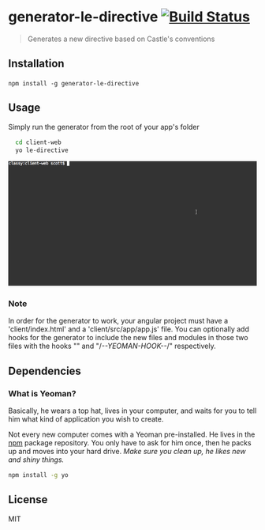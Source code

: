 # generator-le-directive [![Build Status](https://secure.travis-ci.org/castle-dev/generator-le-directive.png?branch=develop)](https://travis-ci.org/castle-dev/generator-le-directive)

> Generates a new directive based on Castle's conventions

## Installation

  `npm install -g generator-le-directive`

## Usage

Simply run the generator from the root of your app's folder

```bash
  cd client-web
  yo le-directive
```

![Demo](https://raw.githubusercontent.com/castle-dev/generator-le-directive/develop/generator-le-directive-demo.gif "Demo")

### Note

In order for the generator to work, your angular project must have a 'client/index.html' and a 'client/src/app/app.js' file. You can optionally add hooks for the generator to include the new files and modules in those two files with the hooks "<!-- YOEMAN HOOK -->" and "/*--YEOMAN-HOOK--*/" respectively.

## Dependencies

### What is Yeoman?

Basically, he wears a top hat, lives in your computer, and waits for you to tell him what kind of application you wish to create.

Not every new computer comes with a Yeoman pre-installed. He lives in the [npm](https://npmjs.org) package repository. You only have to ask for him once, then he packs up and moves into your hard drive. *Make sure you clean up, he likes new and shiny things.*

```bash
npm install -g yo
```

## License

MIT
